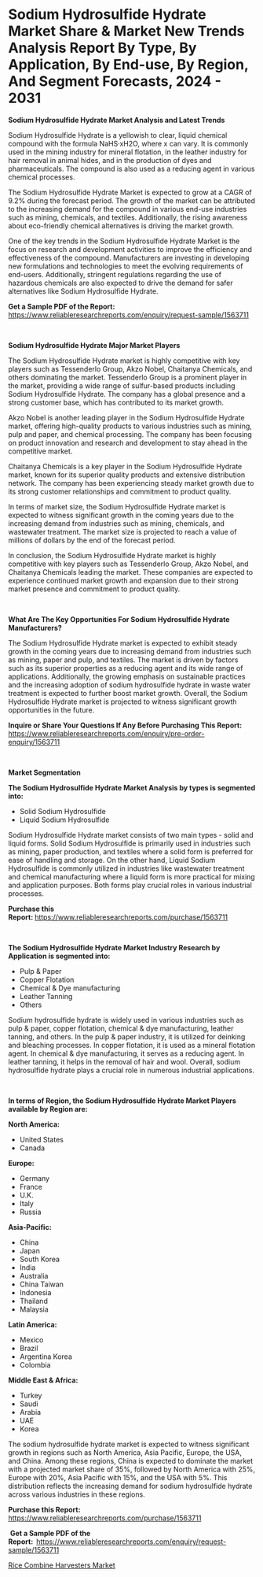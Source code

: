 <p><h1>Sodium Hydrosulfide Hydrate Market Share & Market New Trends Analysis Report By Type, By Application, By End-use, By Region, And Segment Forecasts, 2024 - 2031</h1></p><p><strong>Sodium Hydrosulfide Hydrate Market Analysis and Latest Trends</strong></p>
<p><p>Sodium Hydrosulfide Hydrate is a yellowish to clear, liquid chemical compound with the formula NaHS·xH2O, where x can vary. It is commonly used in the mining industry for mineral flotation, in the leather industry for hair removal in animal hides, and in the production of dyes and pharmaceuticals. The compound is also used as a reducing agent in various chemical processes.</p><p>The Sodium Hydrosulfide Hydrate Market is expected to grow at a CAGR of 9.2% during the forecast period. The growth of the market can be attributed to the increasing demand for the compound in various end-use industries such as mining, chemicals, and textiles. Additionally, the rising awareness about eco-friendly chemical alternatives is driving the market growth.</p><p>One of the key trends in the Sodium Hydrosulfide Hydrate Market is the focus on research and development activities to improve the efficiency and effectiveness of the compound. Manufacturers are investing in developing new formulations and technologies to meet the evolving requirements of end-users. Additionally, stringent regulations regarding the use of hazardous chemicals are also expected to drive the demand for safer alternatives like Sodium Hydrosulfide Hydrate.</p></p>
<p><strong>Get a Sample PDF of the Report:&nbsp;</strong> <a href="https://www.reliableresearchreports.com/enquiry/request-sample/1563711">https://www.reliableresearchreports.com/enquiry/request-sample/1563711</a></p>
<p>&nbsp;</p>
<p><strong>Sodium Hydrosulfide Hydrate Major Market Players</strong></p>
<p><p>The Sodium Hydrosulfide Hydrate market is highly competitive with key players such as Tessenderlo Group, Akzo Nobel, Chaitanya Chemicals, and others dominating the market. Tessenderlo Group is a prominent player in the market, providing a wide range of sulfur-based products including Sodium Hydrosulfide Hydrate. The company has a global presence and a strong customer base, which has contributed to its market growth.</p><p>Akzo Nobel is another leading player in the Sodium Hydrosulfide Hydrate market, offering high-quality products to various industries such as mining, pulp and paper, and chemical processing. The company has been focusing on product innovation and research and development to stay ahead in the competitive market.</p><p>Chaitanya Chemicals is a key player in the Sodium Hydrosulfide Hydrate market, known for its superior quality products and extensive distribution network. The company has been experiencing steady market growth due to its strong customer relationships and commitment to product quality.</p><p>In terms of market size, the Sodium Hydrosulfide Hydrate market is expected to witness significant growth in the coming years due to the increasing demand from industries such as mining, chemicals, and wastewater treatment. The market size is projected to reach a value of millions of dollars by the end of the forecast period.</p><p>In conclusion, the Sodium Hydrosulfide Hydrate market is highly competitive with key players such as Tessenderlo Group, Akzo Nobel, and Chaitanya Chemicals leading the market. These companies are expected to experience continued market growth and expansion due to their strong market presence and commitment to product quality.</p></p>
<p>&nbsp;</p>
<p><strong>What Are The Key Opportunities For Sodium Hydrosulfide Hydrate Manufacturers?</strong></p>
<p><p>The Sodium Hydrosulfide Hydrate market is expected to exhibit steady growth in the coming years due to increasing demand from industries such as mining, paper and pulp, and textiles. The market is driven by factors such as its superior properties as a reducing agent and its wide range of applications. Additionally, the growing emphasis on sustainable practices and the increasing adoption of sodium hydrosulfide hydrate in waste water treatment is expected to further boost market growth. Overall, the Sodium Hydrosulfide Hydrate market is projected to witness significant growth opportunities in the future.</p></p>
<p><strong>Inquire or Share Your Questions If Any Before Purchasing This Report:</strong> <a href="https://www.reliableresearchreports.com/enquiry/pre-order-enquiry/1563711">https://www.reliableresearchreports.com/enquiry/pre-order-enquiry/1563711</a></p>
<p>&nbsp;</p>
<p><strong>Market Segmentation</strong></p>
<p><strong>The Sodium Hydrosulfide Hydrate Market Analysis by types is segmented into:</strong></p>
<p><ul><li>Solid Sodium Hydrosulfide</li><li>Liquid Sodium Hydrosulfide</li></ul></p>
<p><p>Sodium Hydrosulfide Hydrate market consists of two main types - solid and liquid forms. Solid Sodium Hydrosulfide is primarily used in industries such as mining, paper production, and textiles where a solid form is preferred for ease of handling and storage. On the other hand, Liquid Sodium Hydrosulfide is commonly utilized in industries like wastewater treatment and chemical manufacturing where a liquid form is more practical for mixing and application purposes. Both forms play crucial roles in various industrial processes.</p></p>
<p><strong>Purchase this Report:&nbsp;</strong><a href="https://www.reliableresearchreports.com/purchase/1563711">https://www.reliableresearchreports.com/purchase/1563711</a></p>
<p>&nbsp;</p>
<p><strong>The Sodium Hydrosulfide Hydrate Market Industry Research by Application is segmented into:</strong></p>
<p><ul><li>Pulp & Paper</li><li>Copper Flotation</li><li>Chemical & Dye manufacturing</li><li>Leather Tanning</li><li>Others</li></ul></p>
<p><p>Sodium hydrosulfide hydrate is widely used in various industries such as pulp & paper, copper flotation, chemical & dye manufacturing, leather tanning, and others. In the pulp & paper industry, it is utilized for deinking and bleaching processes. In copper flotation, it is used as a mineral flotation agent. In chemical & dye manufacturing, it serves as a reducing agent. In leather tanning, it helps in the removal of hair and wool. Overall, sodium hydrosulfide hydrate plays a crucial role in numerous industrial applications.</p></p>
<p>&nbsp;</p>
<p><strong>In terms of Region, the Sodium Hydrosulfide Hydrate Market Players available by Region are:</strong></p>
<p>
    <p> <strong> North America: </strong>
        <ul>
            <li>United States</li>
            <li>Canada</li>
        </ul>
        </p> 
    <p> <strong> Europe: </strong>
        <ul>
            <li>Germany</li>
            <li>France</li>
            <li>U.K.</li>
            <li>Italy</li>
            <li>Russia</li>
        </ul>
        </p> 
    <p> <strong> Asia-Pacific: </strong>
        <ul>
            <li>China</li>
            <li>Japan</li>
            <li>South Korea</li>
            <li>India</li>
            <li>Australia</li>
            <li>China Taiwan</li>
            <li>Indonesia</li>
            <li>Thailand</li>
            <li>Malaysia</li>
        </ul>
        </p> 
    <p> <strong> Latin America: </strong>
        <ul>
            <li>Mexico</li>
            <li>Brazil</li>
            <li>Argentina Korea</li>
            <li>Colombia</li>
        </ul>
        </p> 
    <p> <strong> Middle East & Africa: </strong>
        <ul>
            <li>Turkey</li>
            <li>Saudi</li>
            <li>Arabia</li>
            <li>UAE</li>
            <li>Korea</li>
        </ul>
    </p>
    </p>
<p><p>The sodium hydrosulfide hydrate market is expected to witness significant growth in regions such as North America, Asia Pacific, Europe, the USA, and China. Among these regions, China is expected to dominate the market with a projected market share of 35%, followed by North America with 25%, Europe with 20%, Asia Pacific with 15%, and the USA with 5%. This distribution reflects the increasing demand for sodium hydrosulfide hydrate across various industries in these regions.</p></p>
<p><strong>Purchase this Report: </strong><a href="https://www.reliableresearchreports.com/purchase/1563711">https://www.reliableresearchreports.com/purchase/1563711</a></p>
<p>&nbsp;<strong>Get a Sample PDF of the Report:&nbsp;&nbsp;</strong><a href="https://www.reliableresearchreports.com/enquiry/request-sample/1563711">https://www.reliableresearchreports.com/enquiry/request-sample/1563711</a></p>
<p><strong></strong></p>
<p><p><a href="https://crocus-run-b5a.notion.site/Rice-Combine-Harvesters-Market-Challenges-Opportunities-and-Growth-Drivers-and-Major-Market-Playe-fbcd34f0cd534a44979dd2699e2e6cca">Rice Combine Harvesters Market</a></p></p>